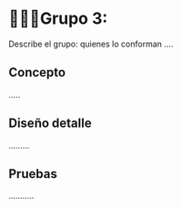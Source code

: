 <div style="text-align: justify;">

# 👨🏻‍🎓Grupo 3:

</div>

Describe el grupo: quienes lo conforman ....

## Concepto

.....

## Diseño detalle

.........

## Pruebas

...........
